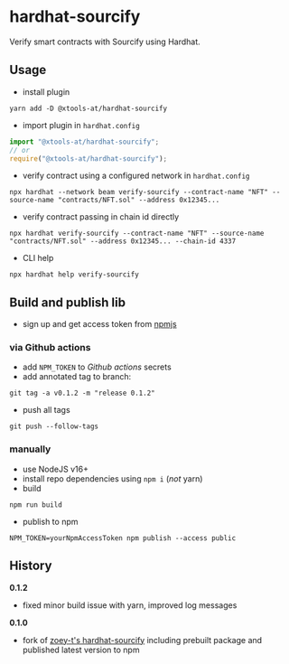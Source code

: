 # hardhat-sourcify
Verify smart contracts with Sourcify using Hardhat.

## Usage
- install plugin
```shell
yarn add -D @xtools-at/hardhat-sourcify
```
- import plugin in `hardhat.config`
```typescript
import "@xtools-at/hardhat-sourcify";
// or
require("@xtools-at/hardhat-sourcify");
```
- verify contract using a configured network in `hardhat.config`
```shell
npx hardhat --network beam verify-sourcify --contract-name "NFT" --source-name "contracts/NFT.sol" --address 0x12345...
```
- verify contract passing in chain id directly
```shell
npx hardhat verify-sourcify --contract-name "NFT" --source-name "contracts/NFT.sol" --address 0x12345... --chain-id 4337
```
- CLI help
```shell
npx hardhat help verify-sourcify
```

## Build and publish lib

- sign up and get access token from [npmjs](https://npmjs.com)

### via Github actions

- add `NPM_TOKEN` to _Github actions_ secrets
- add annotated tag to branch:
```shell
git tag -a v0.1.2 -m "release 0.1.2"
```
- push all tags
```shell
git push --follow-tags
```

### manually

- use NodeJS v16+
- install repo dependencies using `npm i` (_not_ yarn)
- build
```shell
npm run build
```
- publish to npm
```shell
NPM_TOKEN=yourNpmAccessToken npm publish --access public
```

## History

**0.1.2**

- fixed minor build issue with yarn, improved log messages

**0.1.0**

- fork of [zoey-t's hardhat-sourcify](https://github.com/zoey-t/hardhat-sourcify) including prebuilt package and published latest version to npm
